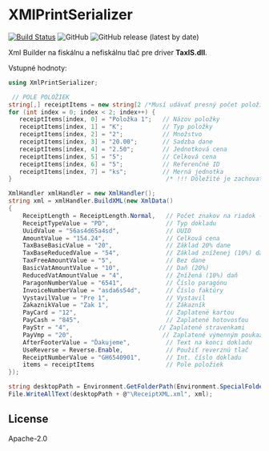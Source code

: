 # XMlPrintSerializer

[![Build Status](https://travis-ci.org/1DreaM1/XmlPrintHandler.svg?branch=master)](https://travis-ci.org/1DreaM1)
![GitHub](https://img.shields.io/github/license/1DreaM1/XmlPrintHandler)
![GitHub release (latest by date)](https://img.shields.io/github/v/release/1DreaM1/XmlPrintHandler)

Xml Builder na fiskálnu a nefiskálnu tlač pre driver **TaxIS.dll**.

Vstupné hodnoty:
```csharp
using XmlPrintSerializer;

 // POLE POLOŽIEK
string[,] receiptItems = new string[2 /*Musí udávať presný počet položiek --> Inak Error: System.NullReferenceException !*/, 8 /*Nemeniť !*/];
for (int index = 0; index < 2; index++) {
   receiptItems[index, 0] = "Položka 1";   // Názov položky
   receiptItems[index, 1] = "K";           // Typ položky
   receiptItems[index, 2] = "2";           // Množstvo
   receiptItems[index, 3] = "20.00";       // Sadzba dane
   receiptItems[index, 4] = "2.50";        // Jednotková cena
   receiptItems[index, 5] = "5";           // Celková cena
   receiptItems[index, 6] = "5";           // Referenčné ID
   receiptItems[index, 7] = "ks";          // Merná jednotka
}                                           /* !!! Dôležité je zachovať poradie druhých indexov v poli !!! */

XmlHandler xmlHandler = new XmlHandler();
string xml = xmlHandler.BuildXML(new XmlData()
{
    ReceiptLength = ReceiptLength.Normal,   // Počet znakov na riadok --> Normal = 48, Small = 42
    ReceiptTypeValue = "PD",                // Typ dokladu
    UuidValue = "56as4d65a4sd",             // UUID
    AmountValue = "154.24",                 // Celková cena
    TaxBaseBasicValue = "20",               // Základ 20% dane
    TaxBaseReducedValue = "54",             // Základ zníženej (10%) dane
    TaxFreeAmountValue = "5",               // Bez dane
    BasicVatAmountValue = "10",             // Daň (20%)
    ReducedVatAmountValue = "4",            // Znížená (10%) daň
    ParagonNumberValue = "6541",            // Číslo paragónu
    InvoiceNumberValue = "asda6s54d",       // Číslo faktúry
    VystavilValue = "Pre 1",                // Vystavil
    ZakaznikValue = "Zak 1",                // Zákazník
    PayCard = "12",                         // Zaplatené kartou
    PayCash = "845",                        // Zaplatené hotovosťou
    PayStr = "4",                         // Zaplatené stravenkami
    PayVmp = "20",                         // Zaplatené výmenným poukazom
    AfterFooterValue = "Ďakujeme",          // Text na konci dokladu
    UseReverse = Reverse.Enable,            // Použiť reverznú tlač
    ReceiptNumberValue = "GH6540901",       // Int. číslo dokladu
    items = receiptItems                    // Pole položiek
});

string desktopPath = Environment.GetFolderPath(Environment.SpecialFolder.Desktop);
File.WriteAllText(desktopPath + @"\ReceiptXML.xml", xml);
```



License
----

Apache-2.0
